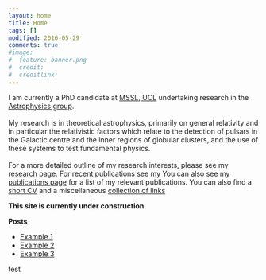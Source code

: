 ```yaml
---
layout: home
title: Home
tags: []
modified: 2016-05-29
comments: true
#image:
#  feature: banner.png
#  credit:
#  creditlink:
---
```


I am currently a PhD candidate at [MSSL, UCL](http://www.ucl.ac.uk/mssl) undertaking research in the [Astrophysics group](http://www.ucl.ac.uk/mssl/astro). <br> <br>
My research is in theoretical astrophysics, primarily on general relativity and in particular the relativistic factors which relate to the detection of pulsars in the Galactic centre and the inner regions of globular clusters, and the use of these systems to test fundamental physics. <br> <br>
For a more detailed outline of my research interests, please see my [research page](http://www.ucl.ac.uk/mssl). For recent publications see my You can also see my [publications page](http://www.ucl.ac.uk/mssl) for a list of my relevant publications. You can also find a [short CV](http://www.ucl.ac.uk/mssl) and a miscellaneous [collection of links](http://www.ucl.ac.uk/mssl)


**This site is currently under construction.**


**Posts**

* [Example 1](http://www.ucl.ac.uk/mssl)
* [Example 2](http://www.ucl.ac.uk/mssl)
* [Example 3](http://www.ucl.ac.uk/mssl)

test
